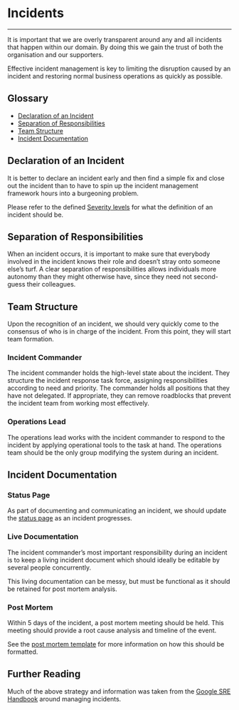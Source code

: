 # Incidents
***

It is important that we are overly transparent around any and all incidents that happen within our domain. By doing this 
we gain the trust of both the organisation and our supporters.

Effective incident management is key to limiting the disruption caused by an incident and restoring normal business 
operations as quickly as possible.

## Glossary

* [Declaration of an Incident](#declaration-of-an-incident)
* [Separation of Responsibilities](#separation-of-responsibilities)
* [Team Structure](#team-structure)
* [Incident Documentation](#incident-documentation)

## Declaration of an Incident

It is better to declare an incident early and then find a simple fix and close out the incident than to have to spin up 
the incident management framework hours into a burgeoning problem.

Please refer to the defined [Severity levels](severity-levels.md) for what the definition of an incident should be.

## Separation of Responsibilities

When an incident occurs, it is  important to make sure that everybody involved in the incident knows their role and 
doesn’t stray onto someone else’s turf. A clear separation of responsibilities allows individuals more autonomy than 
they might otherwise have, since they need not second-guess their colleagues.

## Team Structure

Upon the recognition of an incident, we should very quickly come to the consensus of who is in charge of the incident.
From this point, they will start team formation.

### Incident Commander

The incident commander holds the high-level state about the incident. They structure the incident response task force, 
assigning responsibilities according to need and priority. The commander holds all positions that they have 
not delegated. If appropriate, they can remove roadblocks that prevent the incident team from working most effectively.

### Operations Lead

The operations lead works with the incident commander to respond to the incident by applying operational tools to the 
task at hand. The operations team should be the only group modifying the system during an incident.

## Incident Documentation

### Status Page

As part of documenting and communicating an incident, we should update the [status page](https://status.comicrelief.com)
as an incident progresses.

### Live Documentation

The incident commander’s most important responsibility during an incident is to keep a living incident document which
should ideally be editable by several people concurrently.

This living documentation can be messy, but must be functional as it should be retained for post mortem analysis.

### Post Mortem

Within 5 days of the incident, a post mortem meeting should be held. This meeting should provide a root cause analysis
and timeline of the event. 

See the [post mortem template](post-mortem-template.md) for more information on how this should be formatted.

## Further Reading

Much of the above strategy and information was taken from the 
[Google SRE Handbook](https://landing.google.com/sre/sre-book/chapters/managing-incidents/) around managing incidents.
